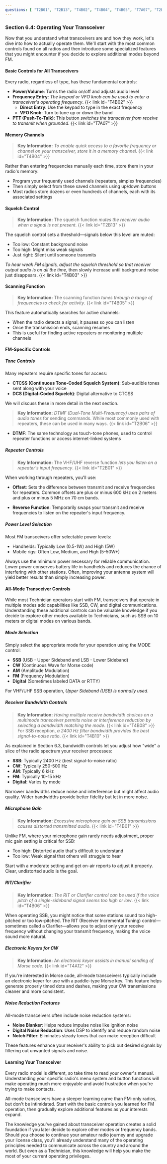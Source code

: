 ```yaml
---
questions: [ "T2B01", "T2B13", "T4B02", "T4B04", "T4B05", "T7A07", "T2B06", "T4B03", "T4B08", "T4A12", "T4B01", "T4B06", "T4B10" ]
---
```


### Section 6.4: Operating Your Transceiver

Now that you understand what transceivers are and how they work, let's dive into how to actually operate them. We'll start with the most common controls found on all radios and then introduce some specialized features that you might encounter if you decide to explore additional modes beyond FM.

#### Basic Controls for All Transceivers

Every radio, regardless of type, has these fundamental controls:

- **Power/Volume**: Turns the radio on/off and adjusts audio level
- **Frequency Entry**: *The keypad or VFO knob can be used to enter a transceiver's operating frequency*. {{< link id="T4B02" >}}
  - **Direct Entry**: Use the keypad to type in the exact frequency
  - **VFO Knob**: Turn to tune up or down the band
- **PTT (Push-To-Talk)**: This button *switches the transceiver from receive to transmit when grounded*. {{< link id="T7A07" >}}

#### Memory Channels

> **Key Information:** *To enable quick access to a favorite frequency or channel on your transceiver, store it in a memory channel*. {{< link id="T4B04" >}}

Rather than entering frequencies manually each time, store them in your radio's memory:
- Program your frequently used channels (repeaters, simplex frequencies)
- Then simply select from these saved channels using up/down buttons
- Most radios store dozens or even hundreds of channels, each with its associated settings

#### Squelch Control

> **Key Information:** The squelch function *mutes the receiver audio when a signal is not present*. {{< link id="T2B13" >}}

The squelch control sets a threshold—signals below this level are muted:
- Too low: Constant background noise
- Too high: Might miss weak signals
- Just right: Silent until someone transmits

*To hear weak FM signals, adjust the squelch threshold so that receiver output audio is on all the time*, then slowly increase until background noise just disappears. {{< link id="T4B03" >}}

#### Scanning Function

> **Key Information:** The scanning function *tunes through a range of frequencies to check for activity*. {{< link id="T4B05" >}}

This feature automatically searches for active channels:
- When the radio detects a signal, it pauses so you can listen
- Once the transmission ends, scanning resumes
- This is useful for finding active repeaters or monitoring multiple channels

#### FM-Specific Controls

##### Tone Controls

Many repeaters require specific tones for access:

- **CTCSS (Continuous Tone-Coded Squelch System)**: Sub-audible tones sent along with your voice
- **DCS (Digital-Coded Squelch)**: Digital alternative to CTCSS

We will discuss these in more detail in the next section.

> **Key Information:** *DTMF (Dual-Tone Multi-Frequency) uses pairs of audio tones* for sending commands. While most commonly used with repeaters, these can be used in many ways. {{< link id="T2B06" >}}

- **DTMF**: The same technology as touch-tone phones, used to control repeater functions or access internet-linked systems

##### Repeater Controls

> **Key Information:** The VHF/UHF reverse function *lets you listen on a repeater's input frequency*. {{< link id="T2B01" >}}

When working through repeaters, you'll use:

- **Offset**: Sets the difference between transmit and receive frequencies for repeaters. Common offsets are plus or minus 600 kHz on 2 meters and plus or minus 5 MHz on 70 cm bands.

- **Reverse Function**: Temporarily swaps your transmit and receive frequencies to listen on the repeater's input frequency.

##### Power Level Selection

Most FM transceivers offer selectable power levels:
- Handhelds: Typically Low (0.5-1W) and High (5W)
- Mobile rigs: Often Low, Medium, and High (5-50W+)

Always use the minimum power necessary for reliable communication. Lower power conserves battery life in handhelds and reduces the chance of interfering with other stations. Often, improving your antenna system will yield better results than simply increasing power.

#### All-Mode Transceiver Controls

While most Technician operators start with FM, transceivers that operate in multiple modes add capabilities like SSB, CW, and digital communications. Understanding these additional controls can be valuable knowledge if you decide to explore other modes available to Technicians, such as SSB on 10 meters or digital modes on various bands.

##### Mode Selection

Simply select the appropriate mode for your operation using the MODE control:

- **SSB** (USB - Upper Sideband and LSB - Lower Sideband)
- **CW** (Continuous Wave for Morse code)
- **AM** (Amplitude Modulation)
- **FM** (Frequency Modulation)
- **Digital** (Sometimes labeled DATA or RTTY)

For VHF/UHF SSB operation, *Upper Sideband (USB) is normally used*.

##### Receiver Bandwidth Controls

> **Key Information:** *Having multiple receive bandwidth choices on a multimode transceiver permits noise or interference reduction by selecting a bandwidth matching the mode*. {{< link id="T4B08" >}} For SSB reception, *a 2400 Hz filter bandwidth provides the best signal-to-noise ratio*. {{< link id="T4B10" >}}

As explained in Section 6.3, bandwidth controls let you adjust how "wide" a slice of the radio spectrum your receiver processes:

- **SSB**: Typically 2400 Hz (best signal-to-noise ratio)
- **CW**: Typically 250-500 Hz
- **AM**: Typically 6 kHz
- **FM**: Typically 10-15 kHz
- **Digital**: Varies by mode

Narrower bandwidths reduce noise and interference but might affect audio quality. Wider bandwidths provide better fidelity but let in more noise.

##### Microphone Gain

> **Key Information:** *Excessive microphone gain on SSB transmissions causes distorted transmitted audio*. {{< link id="T4B01" >}}

Unlike FM, where your microphone gain rarely needs adjustment, proper mic gain setting is critical for SSB:
- Too high: Distorted audio that's difficult to understand
- Too low: Weak signal that others will struggle to hear

Start with a moderate setting and get on-air reports to adjust it properly. Clear, undistorted audio is the goal.

##### RIT/Clarifier

> **Key Information:** *The RIT or Clarifier control can be used if the voice pitch of a single-sideband signal seems too high or low*. {{< link id="T4B06" >}}

When operating SSB, you might notice that some stations sound too high-pitched or too low-pitched. The RIT (Receiver Incremental Tuning) control—sometimes called a Clarifier—allows you to adjust only your receive frequency without changing your transmit frequency, making the voice sound more natural.

##### Electronic Keyers for CW

> **Key Information:** An *electronic keyer assists in manual sending of Morse code*. {{< link id="T4A12" >}}

If you're interested in Morse code, all-mode transceivers typically include an electronic keyer for use with a paddle-type Morse key. This feature helps generate properly timed dots and dashes, making your CW transmissions cleaner and more consistent.

##### Noise Reduction Features

All-mode transceivers often include noise reduction systems:

- **Noise Blanker**: Helps reduce impulse noise like ignition noise
- **Digital Noise Reduction**: Uses DSP to identify and reduce random noise
- **Notch Filter**: Eliminates steady tones that can make reception difficult

These features enhance your receiver's ability to pick out desired signals by filtering out unwanted signals and noise.

#### Learning Your Transceiver

Every radio model is different, so take time to read your owner's manual. Understanding your specific radio's menu system and button functions will make operating much more enjoyable and avoid frustration when you're trying to make contacts.

All-mode transceivers have a steeper learning curve than FM-only radios, but don't be intimidated. Start with the basic controls you learned for FM operation, then gradually explore additional features as your interests expand.

The knowledge you've gained about transceiver operation creates a solid foundation if you later decide to explore other modes or frequency bands. Should you choose to continue your amateur radio journey and upgrade your license class, you'll already understand many of the operating principles needed to communicate across the country and around the world. But even as a Technician, this knowledge will help you make the most of your current operating privileges.
